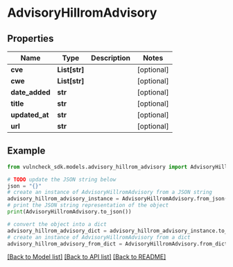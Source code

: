 # AdvisoryHillromAdvisory


## Properties

Name | Type | Description | Notes
------------ | ------------- | ------------- | -------------
**cve** | **List[str]** |  | [optional] 
**cwe** | **List[str]** |  | [optional] 
**date_added** | **str** |  | [optional] 
**title** | **str** |  | [optional] 
**updated_at** | **str** |  | [optional] 
**url** | **str** |  | [optional] 

## Example

```python
from vulncheck_sdk.models.advisory_hillrom_advisory import AdvisoryHillromAdvisory

# TODO update the JSON string below
json = "{}"
# create an instance of AdvisoryHillromAdvisory from a JSON string
advisory_hillrom_advisory_instance = AdvisoryHillromAdvisory.from_json(json)
# print the JSON string representation of the object
print(AdvisoryHillromAdvisory.to_json())

# convert the object into a dict
advisory_hillrom_advisory_dict = advisory_hillrom_advisory_instance.to_dict()
# create an instance of AdvisoryHillromAdvisory from a dict
advisory_hillrom_advisory_from_dict = AdvisoryHillromAdvisory.from_dict(advisory_hillrom_advisory_dict)
```
[[Back to Model list]](../README.md#documentation-for-models) [[Back to API list]](../README.md#documentation-for-api-endpoints) [[Back to README]](../README.md)


